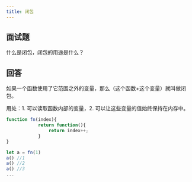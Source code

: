 ```yaml
---
title: 闭包
---
```


## 面试题

什么是闭包，闭包的用途是什么？

## 回答

如果一个函数使用了它范围之外的变量，那么（这个函数+这个变量）就叫做闭包。

用处：1. 可以读取函数内部的变量，2. 可以让这些变量的值始终保持在内存中。

```js
function fn(index){
            return function(){
                return index++;
            }
}

let a = fn(1)
a() //1
a() //2
a() //3
...
```
